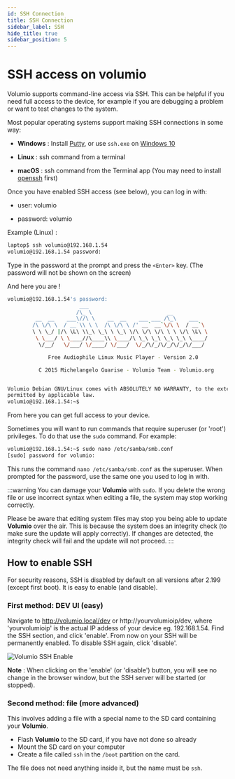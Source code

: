 ```yaml
---
id: SSH Connection
title: SSH Connection
sidebar_label: SSH
hide_title: true
sidebar_position: 5
---
```


# SSH access on volumio

Volumio supports command-line access via SSH. This can be helpful if you need full access to the device, for example if you are debugging a problem or want to test changes to the system.

Most popular operating systems support making SSH connections in some way:

 * __Windows__ : Install [Putty](https://putty.org/), or use `ssh.exe` on [Windows 10](https://adamtheautomator.com/powershell-ssh/)

 * __Linux__ : ssh command from a terminal

 * __macOS__ : ssh command from the Terminal app
 (You may need to install [openssh](https://www.macupdate.com/app/mac/5675/openssh#) first)

Once you have enabled SSH access (see below), you can log in with:

* user: volumio

* password: volumio

Example (Linux) :

```bash
laptop$ ssh volumio@192.168.1.54
volumio@192.168.1.54 password:
```

Type in the password at the prompt and press the `<Enter>` key.
(The password will not be shown on the screen)

And here you are !

```bash
volumio@192.168.1.54's password:
                       ___
                      /\_ \                        __
         __  __    ___\//\ \    __  __    ___ ___ /\_\    ___
        /\ \/\ \  / __`\\ \ \  /\ \/\ \ /' __` __`\/\ \  / __`\
        \ \ \_/ |/\ \L\ \\_\ \_\ \ \_\ \/\ \/\ \/\ \ \ \/\ \L\ \
         \ \___/ \ \____//\____\\ \____/\ \_\ \_\ \_\ \_\ \____/
          \/__/   \/___/ \/____/ \/___/  \/_/\/_/\/_/\/_/\/___/

             Free Audiophile Linux Music Player - Version 2.0

          C 2015 Michelangelo Guarise - Volumio Team - Volumio.org


Volumio Debian GNU/Linux comes with ABSOLUTELY NO WARRANTY, to the extent
permitted by applicable law.
volumio@192.168.1.54:~$
```

From here you can get full access to your device.

Sometimes you will want to run commands that require superuser (or 'root')
privileges. To do that use the `sudo` command. For example:

```bash
volumio@192.168.1.54:~$ sudo nano /etc/samba/smb.conf
[sudo] password for volumio:
```

This runs the command `nano /etc/samba/smb.conf` as the superuser.
When prompted for the password, use the same one you used to log in with.

:::warning
You can damage your __Volumio__ with `sudo`. If you delete
the wrong file or use incorrect syntax when editing a file, the system may
stop working correctly.

Please be aware that editing system files may stop you being able to update
__Volumio__ over the air. This is because the system does an integrity check
(to make sure the update will apply correctly). If changes are detected, the
integrity check will fail and the update will not proceed.
:::

## How to enable SSH

For security reasons, SSH is disabled by default on all versions after 2.199 (except first boot). It is easy to enable (and disable).

### First method: DEV UI (easy)

Navigate to http://volumio.local/dev or http://yourvolumioip/dev, where 'yourvolumioip' is the actual IP addess of your device eg. 192.168.1.54.
Find the SSH section, and click 'enable'. From now on your SSH will be permanently enabled. To disable SSH again, click 'disable'.


![Volumio SSH Enable](/img/ssh_enable.png)


__Note__ : When clicking on the 'enable' (or 'disable') button, you will see no change in the browser window, but the SSH server will be started (or stopped).


### Second method: file (more advanced)

This involves adding a file with a special name to the SD card containing your __Volumio__.

 * Flash __Volumio__ to the SD card, if you have not done so already
 * Mount the SD card on your computer
 * Create a file called `ssh` in the `/boot` partition on the card.
 
 The file does not need anything inside it, but the name must be `ssh`.
